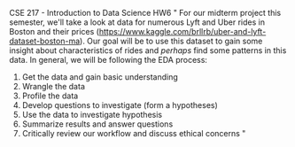 CSE 217 - Introduction to Data Science HW6
" For our midterm project this semester, we'll take a look at data for numerous Lyft and Uber rides in Boston and their prices (https://www.kaggle.com/brllrb/uber-and-lyft-dataset-boston-ma). 
Our goal will be to use this dataset to gain some insight about characteristics of rides and _perhaps_ find some patterns in this data.
In general, we will be following the EDA process:

1. Get the data and gain basic understanding
2. Wrangle the data
3. Profile the data
4. Develop questions to investigate (form a hypotheses)
5. Use the data to investigate hypothesis
6. Summarize results and answer questions
7. Critically review our workflow and discuss ethical concerns "
